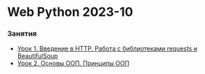 # Web Python 2023-10


### Занятия

- [Урок 1. Введение в HTTP. Работа с библиотеками requests и BeautifulSoup](lessons/lesson.01/)
- [Урок 2. Основы ООП. Принципы ООП](lessons/lesson.02/)
